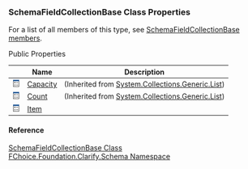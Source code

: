 ﻿### SchemaFieldCollectionBase Class Properties

For a list of all members of this type, see [SchemaFieldCollectionBase members](fcSDK~FChoice.Foundation.Clarify.Schema.SchemaFieldCollectionBase_members.md).

Public Properties

|   | Name | Description |
| --- | --- | --- |
| ![Public Property](dotnetimages/publicProperty.png) | [Capacity](#) | (Inherited from [System.Collections.Generic.List<SchemaFieldBase>](#)) |
| ![Public Property](dotnetimages/publicProperty.png) | [Count](#) | (Inherited from [System.Collections.Generic.List<SchemaFieldBase>](#)) |
| ![Public Property](dotnetimages/publicProperty.png) | [Item](fcSDK~FChoice.Foundation.Clarify.Schema.SchemaFieldCollectionBase~Item.md) |   |





#### Reference

[SchemaFieldCollectionBase Class](fcSDK~FChoice.Foundation.Clarify.Schema.SchemaFieldCollectionBase.md)  
[FChoice.Foundation.Clarify.Schema Namespace](fcSDK~FChoice.Foundation.Clarify.Schema_namespace.md)